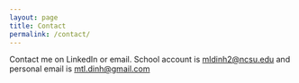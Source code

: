 ```yaml
---
layout: page
title: Contact
permalink: /contact/
---
```

Contact me on LinkedIn or email. School account is mldinh2@ncsu.edu and personal email is mtl.dinh@gmail.com
